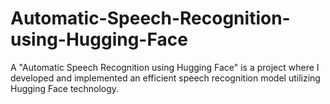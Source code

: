 # Automatic-Speech-Recognition-using-Hugging-Face
A "Automatic Speech Recognition using Hugging Face" is a project where I developed and implemented an efficient speech recognition model utilizing Hugging Face technology.
